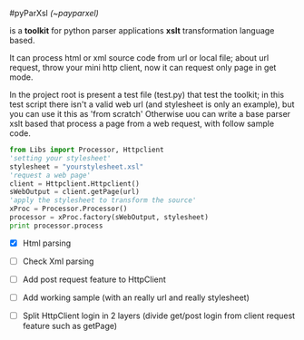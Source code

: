 #pyParXsl *(~payparxel)*

is a **toolkit** for python parser applications **xslt** transformation language based.

It can process html or xml source code from url or local file; about url request, throw your mini http client, now it can request only page in get mode.

In the project root is present a test file (test.py) that test the toolkit; in this test script there isn't a valid web url (and stylesheet is only an example), but you can use it this as 'from scratch' 
Otherwise uou can write a base parser xslt based that process a page from a web request, with follow sample code.


```python
from Libs import Processor, Httpclient
'setting your stylesheet'
stylesheet = "yourstylesheet.xsl"
'request a web page'
client = Httpclient.Httpclient()
sWebOutput = client.getPage(url)
'apply the stylesheet to transform the source'
xProc = Processor.Processor()
processor = xProc.factory(sWebOutput, stylesheet)
print processor.process
``` 

-[X] Html parsing
-[ ] Check Xml parsing
-[ ] Add post request feature to HttpClient
-[ ] Add working sample (with an really url and really stylesheet)
-[ ] Split HttpClient login in 2 layers (divide get/post login from client request feature such as getPage) 

